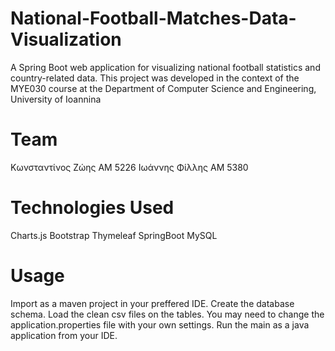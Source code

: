 # National-Football-Matches-Data-Visualization
A Spring Boot web application for visualizing national football statistics and country-related data. This project was developed in the context of the MYE030 course at the Department of Computer Science and Engineering, University of Ioannina

# Team
Κωνσταντίνος Ζώης  ΑΜ 5226
Ιωάννης Φίλλης  ΑΜ 5380

# Technologies Used
Charts.js
Bootstrap
Thymeleaf
SpringBoot
MySQL

# Usage
Import as a maven project in your preffered IDE.
Create the database schema.
Load the clean csv files on the tables.
You may need to change the application.properties file with your own settings.
Run the main as a java application from your IDE.
